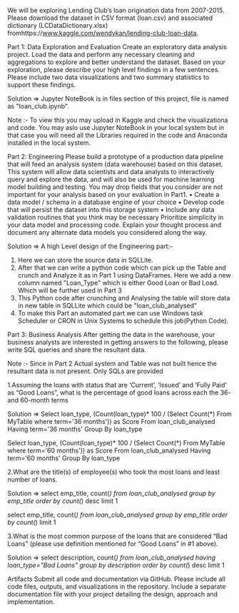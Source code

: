 We will be exploring Lending Club’s loan origination data from 2007-2015. Please download the dataset in CSV format (loan.csv) and associated dictionary (LCDataDictionary.xlsx) fromhttps://www.kaggle.com/wendykan/lending-club-loan-data.

Part 1: Data Exploration and Evaluation
Create an exploratory data analysis project. Load the data and perform any necessary cleaning and aggregations to explore and better understand the dataset. Based on your exploration, please describe your high level findings in a few sentences. Please include two data visualizations and two summary statistics to support these findings.

Solution => Jupyter NoteBook is in files section of this project, file is named as "loan_club.ipynb". 

Note :- To view this you may upload in Kaggle and check the visualizationa and code. You may aslo use Jupyter NoteBook in your local system but in that case you will need all the Libraries required in the code and Anaconda installed in the local system.

Part 2: Engineering
Please build a prototype of a production data pipeline that will feed an analysis system (data warehouse) based on this dataset. This system will allow data scientists and data analysts to interactively query and explore the data, and will also be used for machine learning model building and testing. You may drop fields that you consider are not important for your analysis based on your evaluation in Part1.
•	Create a data model / schema in a database engine of your choice
•	Develop code that will persist the dataset into this storage system 
•	Include any data validation routines that you think may be necessary
Prioritize simplicity in your data model and processing code. Explain your thought process and document any alternate data models you considered along the way.

Solution => A high Level design of the Engineering part:-
1. Here we can store the source data in SQLLite. 
2. After that we can write a python code which can pick up the Table and crunch and Analyze it as in Part 1 using DataFrames. Here we add a new column named "Loan_Type" which is either Good Loan or Bad Load. Which will be further used in Part 3
3. This Python code after crunching and Analysing the table will store data in new table in SQLLite which could be "loan_club_analysed"
4. To make this Part an automated part we can use Windows task Scheduler or CRON in Unix Systems to schedule this job(Python Code).


Part 3: Business Analysis
After getting the data in the warehouse, your business analysts are interested in getting answers to the following, please write SQL queries and share the resultant data.

Note :- Since in Part 2 Actual system and Table was not built hence the resultant data is not present. Only SQLs are provided

1.Assuming the loans with status that are ‘Current’, ‘Issued’ and ‘Fully Paid’ as “Good Loans”, what is the percentage of good loans across each the 36- and 60-month terms

Solution => 
Select loan_type, (Count(loan_type)* 100 / (Select Count(*) From MyTable where term='36 months')) as Score
From  loan_club_analysed
Having  term='36 months'
Group By loan_type

Select loan_type, (Count(loan_type)* 100 / (Select Count(*) From MyTable where term='60 months')) as Score
From  loan_club_analysed
Having  term='60 months'
Group By loan_type

2.What are the title(s) of employee(s) who took the most loans and least number of loans.

Solution =>
select emp_title, count(*) from  loan_club_analysed
group by emp_title
order by count(*) desc limit 1

select emp_title, count(*) from  loan_club_analysed
group by emp_title
order by count(*)  limit 1


3.What is the most common purpose of the loans that are considered “Bad Loans” (please use definition mentioned for “Good Loans” in #1 above).

Solution =>
select description, count(*) from  loan_club_analysed
having loan_type="Bad  Loans"
group by description
order by count(*) desc limit 1

Artifacts
Submit all code and documentation via GitHub. Please include all code files, outputs, and visualizations in the repository. Include a separate documentation file with your project detailing the design, approach and implementation.
